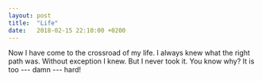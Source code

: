 ```yaml
---
layout: post
title:  "Life"
date:   2018-02-15 22:10:00 +0200
---
```


Now I have come to the crossroad of my life.
I always knew what the right path was.
Without exception I knew.
But I never took it.
You know why?
It is too --- damn --- hard!
